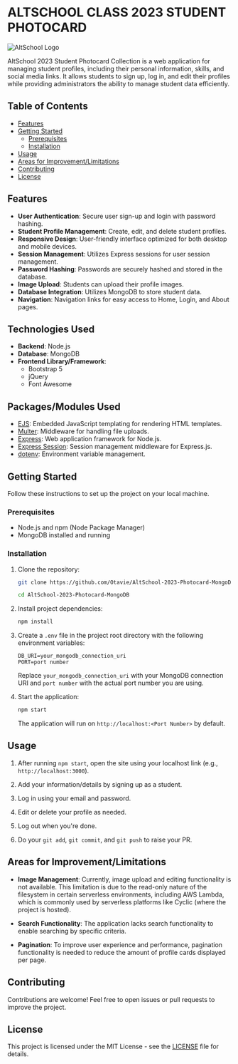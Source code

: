 # ALTSCHOOL CLASS 2023 STUDENT PHOTOCARD

![AltSchool Logo](https://github.com/Otavie/github_images/blob/main/altschool-2023-bg-1.jpg)

AltSchool 2023 Student Photocard Collection is a web application for managing student profiles, including their personal information, skills, and social media links. It allows students to sign up, log in, and edit their profiles while providing administrators the ability to manage student data efficiently.

## Table of Contents

- [Features](#features)
- [Getting Started](#getting-started)
  - [Prerequisites](#prerequisites)
  - [Installation](#installation)
- [Usage](#usage)
- [Areas for Improvement/Limitations](#areas-for-improvement-limitations)
- [Contributing](#contributing)
- [License](#license)

## Features

- **User Authentication**: Secure user sign-up and login with password hashing.
- **Student Profile Management**: Create, edit, and delete student profiles.
- **Responsive Design**: User-friendly interface optimized for both desktop and mobile devices.
- **Session Management**: Utilizes Express sessions for user session management.
- **Password Hashing**: Passwords are securely hashed and stored in the database.
- **Image Upload**: Students can upload their profile images.
- **Database Integration**: Utilizes MongoDB to store student data.
- **Navigation**: Navigation links for easy access to Home, Login, and About pages.

## Technologies Used

- **Backend**: Node.js
- **Database**: MongoDB
- **Frontend Library/Framework**:
  - Bootstrap 5
  - jQuery
  - Font Awesome

## Packages/Modules Used

- [EJS](https://www.npmjs.com/package/ejs): Embedded JavaScript templating for rendering HTML templates.
- [Multer](https://www.npmjs.com/package/multer): Middleware for handling file uploads.
- [Express](https://www.npmjs.com/package/express): Web application framework for Node.js.
- [Express Session](https://www.npmjs.com/package/express-session): Session management middleware for Express.js.
- [dotenv](https://www.npmjs.com/package/dotenv): Environment variable management.

## Getting Started

Follow these instructions to set up the project on your local machine.

### Prerequisites

- Node.js and npm (Node Package Manager)
- MongoDB installed and running

### Installation

1. Clone the repository:

   ```bash
   git clone https://github.com/Otavie/AltSchool-2023-Photocard-MongoDB.git

   cd AltSchool-2023-Photocard-MongoDB
   ```

2. Install project dependencies:

   ```bash
   npm install
   ```

3. Create a `.env` file in the project root directory with the following environment variables:

   ```
   DB_URI=your_mongodb_connection_uri
   PORT=port number
   ```

   Replace `your_mongodb_connection_uri` with your MongoDB connection URI and `port number` with the actual port number you are using.

4. Start the application:

   ```bash
   npm start
   ```

   The application will run on `http://localhost:<Port Number>` by default.

## Usage

1. After running `npm start`, open the site using your localhost link (e.g., `http://localhost:3000`).

2. Add your information/details by signing up as a student.

3. Log in using your email and password.

4. Edit or delete your profile as needed.

5. Log out when you're done.

6. Do your `git add`, `git commit`, and `git push` to raise your PR.

## Areas for Improvement/Limitations

- **Image Management**: Currently, image upload and editing functionality is not available. This limitation is due to the read-only nature of the filesystem in certain serverless environments, including AWS Lambda, which is commonly used by serverless platforms like Cyclic (where the project is hosted).

- **Search Functionality**: The application lacks search functionality to enable searching by specific criteria.

- **Pagination**: To improve user experience and performance, pagination functionality is needed to reduce the amount of profile cards displayed per page.

## Contributing

Contributions are welcome! Feel free to open issues or pull requests to improve the project.

## License

This project is licensed under the MIT License - see the [LICENSE](LICENSE) file for details.
